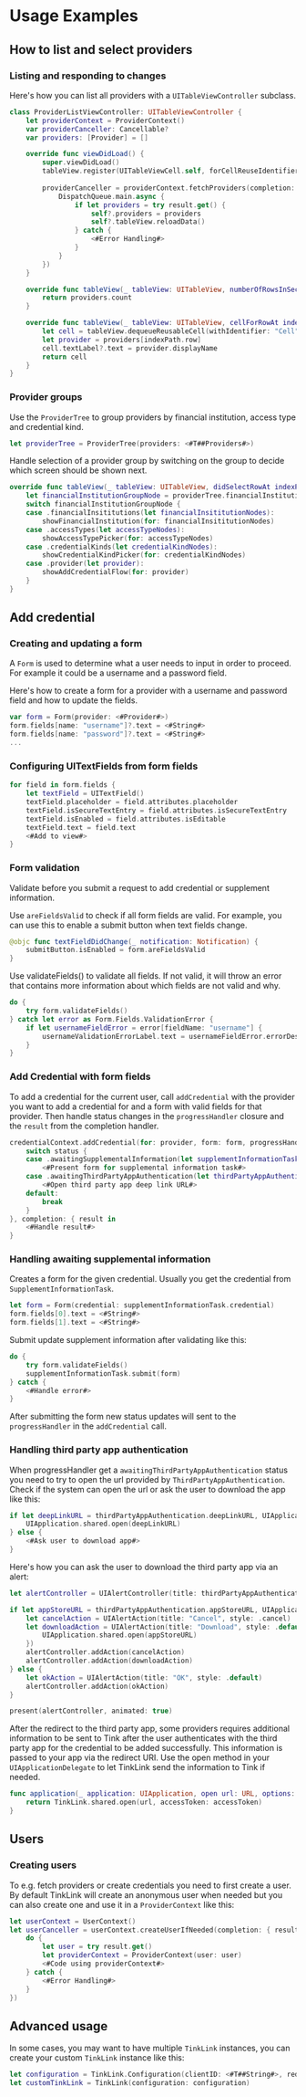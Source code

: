 # Usage Examples

## How to list and select providers

### Listing and responding to changes

Here's how you can list all providers with a `UITableViewController` subclass.

```swift
class ProviderListViewController: UITableViewController {
    let providerContext = ProviderContext()
    var providerCanceller: Cancellable?
    var providers: [Provider] = []

    override func viewDidLoad() {
        super.viewDidLoad()
        tableView.register(UITableViewCell.self, forCellReuseIdentifier: "Cell")
        
        providerCanceller = providerContext.fetchProviders(completion: { [weak self] result in
            DispatchQueue.main.async {
                if let providers = try result.get() {
                    self?.providers = providers
                    self?.tableView.reloadData()
                } catch {
                    <#Error Handling#>
                }
            }
        })
    }

    override func tableView(_ tableView: UITableView, numberOfRowsInSection section: Int) -> Int {
        return providers.count
    }

    override func tableView(_ tableView: UITableView, cellForRowAt indexPath: IndexPath) -> UITableViewCell {
        let cell = tableView.dequeueReusableCell(withIdentifier: "Cell", for: indexPath)
        let provider = providers[indexPath.row]
        cell.textLabel?.text = provider.displayName
        return cell
    }
}
```

### Provider groups

Use the `ProviderTree` to group providers by financial institution, access type and credential kind.
```swift
let providerTree = ProviderTree(providers: <#T##Providers#>)
```

Handle selection of a provider group by switching on the group to decide which screen should be shown next.

```swift
override func tableView(_ tableView: UITableView, didSelectRowAt indexPath: IndexPath) {
    let financialInstitutionGroupNode = providerTree.financialInstitutionGroupNodes[indexPath.row]
    switch financialInstitutionGroupNode {
    case .financialInsititutions(let financialInsititutionNodes):
        showFinancialInstitution(for: financialInsititutionNodes)
    case .accessTypes(let accessTypeNodes):
        showAccessTypePicker(for: accessTypeNodes)
    case .credentialKinds(let credentialKindNodes):
        showCredentialKindPicker(for: credentialKindNodes)
    case .provider(let provider):
        showAddCredentialFlow(for: provider)
    }
}
```

## Add credential

### Creating and updating a form

A `Form` is used to determine what a user needs to input in order to proceed. For example it could be a username and a password field.

Here's how to create a form for a provider with a username and password field and how to update the fields.

```swift
var form = Form(provider: <#Provider#>)
form.fields[name: "username"]?.text = <#String#>
form.fields[name: "password"]?.text = <#String#>
...
```

### Configuring UITextFields from form fields

```swift
for field in form.fields {
    let textField = UITextField()
    textField.placeholder = field.attributes.placeholder
    textField.isSecureTextEntry = field.attributes.isSecureTextEntry
    textField.isEnabled = field.attributes.isEditable
    textField.text = field.text
    <#Add to view#>
}
```

### Form validation

Validate before you submit a request to add credential or supplement information.

Use `areFieldsValid` to check if all form fields are valid. For example, you can use this to enable a submit button when text fields change.

```swift
@objc func textFieldDidChange(_ notification: Notification) {
    submitButton.isEnabled = form.areFieldsValid
}
```

Use validateFields() to validate all fields. If not valid, it will throw an error that contains more information about which fields are not valid and why.

```swift
do {
    try form.validateFields()
} catch let error as Form.Fields.ValidationError {
    if let usernameFieldError = error[fieldName: "username"] {
        usernameValidationErrorLabel.text = usernameFieldError.errorDescription
    }
}
```

### Add Credential with form fields

To add a credential for the current user, call `addCredential` with the provider you want to add a credential for and a form with valid fields for that provider.
Then handle status changes in the `progressHandler` closure and the `result` from the completion handler.

```swift
credentialContext.addCredential(for: provider, form: form, progressHandler: { status in
    switch status {
    case .awaitingSupplementalInformation(let supplementInformationTask):
        <#Present form for supplemental information task#>
    case .awaitingThirdPartyAppAuthentication(let thirdPartyAppAuthentication):
        <#Open third party app deep link URL#>
    default:
        break
    }
}, completion: { result in
    <#Handle result#>
}
```

### Handling awaiting supplemental information

Creates a form for the given credential. Usually you get the credential from `SupplementInformationTask`.

```swift
let form = Form(credential: supplementInformationTask.credential)
form.fields[0].text = <#String#>
form.fields[1].text = <#String#>
```

Submit update supplement information after validating like this:

```swift
do {
    try form.validateFields()
    supplementInformationTask.submit(form)
} catch {
    <#Handle error#>
}
```

After submitting the form new status updates will sent to the `progressHandler` in the `addCredential` call.

### Handling third party app authentication

When progressHandler get a `awaitingThirdPartyAppAuthentication` status you need to try to open the url provided by `ThirdPartyAppAuthentication`. Check if the system can open the url or ask the user to download the app like this:

```swift
if let deepLinkURL = thirdPartyAppAuthentication.deepLinkURL, UIApplication.shared.canOpenURL(deepLinkURL) {
    UIApplication.shared.open(deepLinkURL)
} else {
    <#Ask user to download app#>
}
```

Here's how you can ask the user to download the third party app via an alert:

```swift
let alertController = UIAlertController(title: thirdPartyAppAuthentication.downloadTitle, message: thirdPartyAppAuthentication.downloadMessage, preferredStyle: .alert)

if let appStoreURL = thirdPartyAppAuthentication.appStoreURL, UIApplication.shared.canOpenURL(appStoreURL) {
    let cancelAction = UIAlertAction(title: "Cancel", style: .cancel)
    let downloadAction = UIAlertAction(title: "Download", style: .default, handler: { _ in
        UIApplication.shared.open(appStoreURL)
    })
    alertController.addAction(cancelAction)
    alertController.addAction(downloadAction)
} else {
    let okAction = UIAlertAction(title: "OK", style: .default)
    alertController.addAction(okAction)
}

present(alertController, animated: true)
```

After the redirect to the third party app, some providers requires additional information to be sent to Tink after the user authenticates with the third party app for the credential to be added successfully. This information is passed to your app via the redirect URI. Use the open method in your `UIApplicationDelegate` to let TinkLink send the information to Tink if needed.
```swift
func application(_ application: UIApplication, open url: URL, options: [UIApplication.OpenURLOptionsKey : Any] = [:]) -> Bool {
    return TinkLink.shared.open(url, accessToken: accessToken)
}
```

## Users

### Creating users
To e.g. fetch providers or create credentials you need to first create a user. By default TinkLink will create an anonymous user when needed but you can also create one and use it in a `ProviderContext` like this: 

```swift
let userContext = UserContext()
let userCanceller = userContext.createUserIfNeeded(completion: { result in
    do {
        let user = try result.get()
        let providerContext = ProviderContext(user: user)
        <#Code using providerContext#>
    } catch {
        <#Error Handling#>
    }
})
```

## Advanced usage 
In some cases, you may want to have multiple `TinkLink` instances, you can create your custom `TinkLink` instance like this:

```swift
let configuration = TinkLink.Configuration(clientID: <#T##String#>, redirectURI: <#T##URL#>)
let customTinkLink = TinkLink(configuration: configuration)
```
